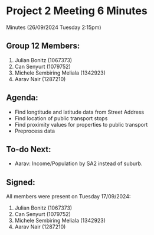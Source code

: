 # Project 2 Meeting 6 Minutes
Minutes (26/09/2024 Tuesday 2:15pm)

## Group 12 Members: 
1. Julian Bonitz (1067373)
2. Can Senyurt (1079752)
3. Michele Sembiring Meliala (1342923)
4. Aarav Nair (1287210)

## Agenda:
* Find longtitude and latitude data from Street Address
* Find location of public transport stops
* Find proximity values for properties to public transport
* Preprocess data

## To-do Next:
* Aarav: Income/Population by SA2 instead of suburb. 

## Signed: 
All members were present on Tuesday 17/09/2024:
1. Julian Bonitz (1067373)
2. Can Senyurt (1079752)
3. Michele Sembiring Meliala (1342923)
4. Aarav Nair (1287210)
